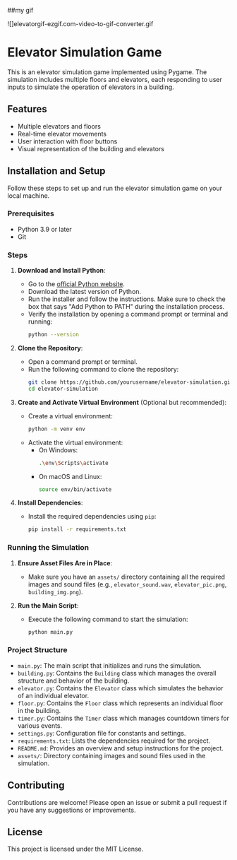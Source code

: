 
##my gif

![]elevatorgif-ezgif.com-video-to-gif-converter.gif
# Elevator Simulation Game

This is an elevator simulation game implemented using Pygame. The simulation includes multiple floors and elevators, each responding to user inputs to simulate the operation of elevators in a building.

## Features

- Multiple elevators and floors
- Real-time elevator movements
- User interaction with floor buttons
- Visual representation of the building and elevators

## Installation and Setup

Follow these steps to set up and run the elevator simulation game on your local machine.

### Prerequisites

- Python 3.9 or later
- Git

### Steps

1. **Download and Install Python**:
   - Go to the [official Python website](https://www.python.org/downloads/).
   - Download the latest version of Python.
   - Run the installer and follow the instructions. Make sure to check the box that says "Add Python to PATH" during the installation process.
   - Verify the installation by opening a command prompt or terminal and running:
     ```bash
     python --version
     ```

2. **Clone the Repository**:
   - Open a command prompt or terminal.
   - Run the following command to clone the repository:
     ```bash
     git clone https://github.com/yourusername/elevator-simulation.git
     cd elevator-simulation
     ```

3. **Create and Activate Virtual Environment** (Optional but recommended):
   - Create a virtual environment:
     ```bash
     python -m venv env
     ```
   - Activate the virtual environment:
     - On Windows:
       ```bash
       .\env\Scripts\activate
       ```
     - On macOS and Linux:
       ```bash
       source env/bin/activate
       ```

4. **Install Dependencies**:
   - Install the required dependencies using `pip`:
     ```bash
     pip install -r requirements.txt
     ```

### Running the Simulation

1. **Ensure Asset Files Are in Place**:
   - Make sure you have an `assets/` directory containing all the required images and sound files (e.g., `elevator_sound.wav`, `elevator_pic.png`, `building_img.png`).

2. **Run the Main Script**:
   - Execute the following command to start the simulation:
     ```bash
     python main.py
     ```

### Project Structure

- `main.py`: The main script that initializes and runs the simulation.
- `building.py`: Contains the `Building` class which manages the overall structure and behavior of the building.
- `elevator.py`: Contains the `Elevator` class which simulates the behavior of an individual elevator.
- `floor.py`: Contains the `Floor` class which represents an individual floor in the building.
- `timer.py`: Contains the `Timer` class which manages countdown timers for various events.
- `settings.py`: Configuration file for constants and settings.
- `requirements.txt`: Lists the dependencies required for the project.
- `README.md`: Provides an overview and setup instructions for the project.
- `assets/`: Directory containing images and sound files used in the simulation.

## Contributing

Contributions are welcome! Please open an issue or submit a pull request if you have any suggestions or improvements.

## License

This project is licensed under the MIT License.
